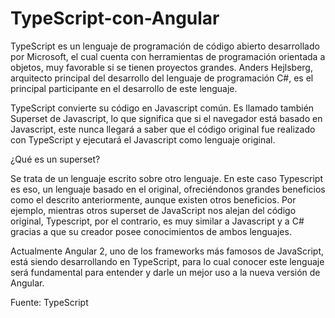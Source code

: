 # TypeScript-con-Angular
TypeScript es un lenguaje de programación de código abierto desarrollado por Microsoft, el cual cuenta con herramientas de programación orientada a objetos, muy favorable si se tienen proyectos grandes. Anders Hejlsberg, arquitecto principal del desarrollo del lenguaje de programación C#, es el principal participante en el desarrollo de este lenguaje.

TypeScript convierte su código en Javascript común. Es llamado también Superset de Javascript, lo que significa que si el navegador está basado en Javascript, este nunca llegará a saber que el código original fue realizado con TypeScript y ejecutará el Javascript como lenguaje original.

¿Qué es un superset?

Se trata de un lenguaje escrito sobre otro lenguaje. En este caso Typescript es eso, un lenguaje basado en el original, ofreciéndonos grandes beneficios como el descrito anteriormente, aunque existen otros beneficios. Por ejemplo, mientras otros superset de JavaScript nos alejan del código original, Typescript, por el contrario, es muy similar a Javascript y a C# gracias a que su creador posee conocimientos de ambos lenguajes.

Actualmente Angular 2, uno de los frameworks más famosos de JavaScript, está siendo desarrollando en TypeScript, para lo cual conocer este lenguaje será fundamental para entender y darle un mejor uso a la nueva versión de Angular.

Fuente: TypeScript
